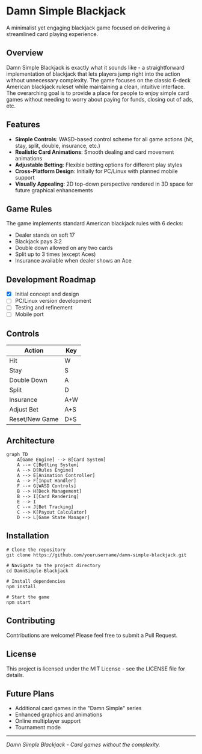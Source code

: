 # Damn Simple Blackjack

A minimalist yet engaging blackjack game focused on delivering a streamlined card playing experience.

## Overview

Damn Simple Blackjack is exactly what it sounds like - a straightforward implementation of blackjack that lets players jump right into the action without unnecessary complexity. The game focuses on the classic 6-deck American blackjack ruleset while maintaining a clean, intuitive interface. The overarching goal is to provide a place for people to enjoy
simple card games without needing to worry about paying for funds, closing out of ads, etc.

## Features

- **Simple Controls**: WASD-based control scheme for all game actions (hit, stay, split, double, insurance, etc.)
- **Realistic Card Animations**: Smooth dealing and card movement animations
- **Adjustable Betting**: Flexible betting options for different play styles
- **Cross-Platform Design**: Initially for PC/Linux with planned mobile support
- **Visually Appealing**: 2D top-down perspective rendered in 3D space for future graphical enhancements

## Game Rules

The game implements standard American blackjack rules with 6 decks:

- Dealer stands on soft 17
- Blackjack pays 3:2
- Double down allowed on any two cards
- Split up to 3 times (except Aces)
- Insurance available when dealer shows an Ace

## Development Roadmap

- [x] Initial concept and design
- [ ] PC/Linux version development
- [ ] Testing and refinement
- [ ] Mobile port

## Controls

| Action | Key |
|--------|-----|
| Hit | W |
| Stay | S |
| Double Down | A |
| Split | D |
| Insurance | A+W |
| Adjust Bet | A+S |
| Reset/New Game | D+S |

## Architecture

```mermaid
graph TD
    A[Game Engine] --> B[Card System]
    A --> C[Betting System]
    A --> D[Rules Engine]
    A --> E[Animation Controller]
    A --> F[Input Handler]
    F --> G[WASD Controls]
    B --> H[Deck Management]
    B --> I[Card Rendering]
    E --> I
    C --> J[Bet Tracking]
    C --> K[Payout Calculator]
    D --> L[Game State Manager]
```

## Installation

```
# Clone the repository
git clone https://github.com/yourusername/damn-simple-blackjack.git

# Navigate to the project directory
cd DamnSimple-Blackjack

# Install dependencies
npm install

# Start the game
npm start
```

## Contributing

Contributions are welcome! Please feel free to submit a Pull Request.

## License

This project is licensed under the MIT License - see the LICENSE file for details.

## Future Plans

- Additional card games in the "Damn Simple" series
- Enhanced graphics and animations
- Online multiplayer support
- Tournament mode

---

*Damn Simple Blackjack - Card games without the complexity.*
